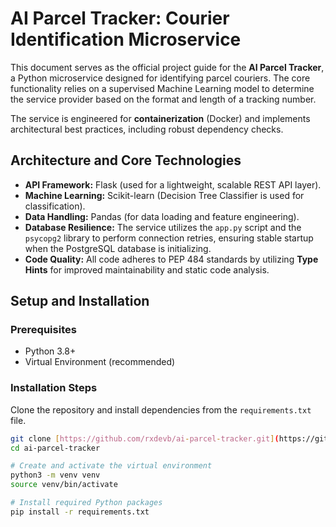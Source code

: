 # AI Parcel Tracker: Courier Identification Microservice

This document serves as the official project guide for the **AI Parcel Tracker**, a Python microservice designed for identifying parcel couriers. The core functionality relies on a supervised Machine Learning model to determine the service provider based on the format and length of a tracking number.

The service is engineered for **containerization** (Docker) and implements architectural best practices, including robust dependency checks.

## Architecture and Core Technologies

* **API Framework:** Flask (used for a lightweight, scalable REST API layer).
* **Machine Learning:** Scikit-learn (Decision Tree Classifier is used for classification).
* **Data Handling:** Pandas (for data loading and feature engineering).
* **Database Resilience:** The service utilizes the `app.py` script and the `psycopg2` library to perform connection retries, ensuring stable startup when the PostgreSQL database is initializing.
* **Code Quality:** All code adheres to PEP 484 standards by utilizing **Type Hints** for improved maintainability and static code analysis.

## Setup and Installation

### Prerequisites

* Python 3.8+
* Virtual Environment (recommended)

### Installation Steps

Clone the repository and install dependencies from the `requirements.txt` file.

```bash
git clone [https://github.com/rxdevb/ai-parcel-tracker.git](https://github.com/rxdevb/ai-parcel-tracker.git)
cd ai-parcel-tracker

# Create and activate the virtual environment
python3 -m venv venv
source venv/bin/activate 

# Install required Python packages
pip install -r requirements.txt


